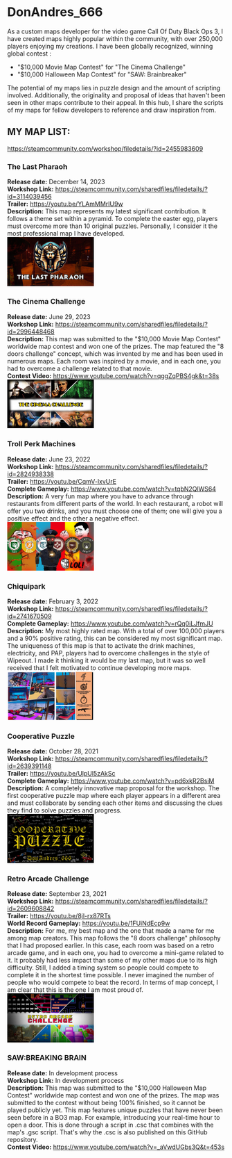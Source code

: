 # DonAndres_666


As a custom maps developer for the video game Call Of Duty Black Ops 3, I have created maps highly popular within the community, with over 250,000 players enjoying my creations. 
I have been globally recognized, winning global contest :
- "$10,000 Movie Map Contest" for "The Cinema Challenge"
- "$10,000 Halloween Map Contest" for "SAW: Brainbreaker"

The potential of my maps lies in puzzle design and the amount of scripting involved. Additionally, the originality and proposal of ideas that haven't been seen in other maps contribute to their appeal. In this hub, I share the scripts of my maps for fellow developers to reference and draw inspiration from.

## MY MAP LIST:
https://steamcommunity.com/workshop/filedetails/?id=2455983609

### The Last Pharaoh
**Release date:** December 14, 2023<br>
**Workshop Link:** https://steamcommunity.com/sharedfiles/filedetails/?id=3114039456<br>
**Trailer:** https://youtu.be/YLAmMMrIU9w<br>
**Description:** This map represents my latest significant contribution. It follows a theme set within a pyramid. To complete the easter egg, players must overcome more than 10 original puzzles. Personally, I consider it the most professional map I have developed.<br>
<img src="https://github.com/AndresTejeroMena/BO3ZMB_DonAndres666/blob/main/thumbnails/thelastpharaoh.jpg" alt="Descripción de la imagen" width="200" height="auto">

### The Cinema Challenge
**Release date:** June 29, 2023<br>
**Workshop Link:** https://steamcommunity.com/sharedfiles/filedetails/?id=2996448468<br>
**Description:** This map was submitted to the "$10,000 Movie Map Contest" worldwide map contest and won one of the prizes. The map featured the "8 doors challenge" concept, which was invented by me and has been used in numerous maps. Each room was inspired by a movie, and in each one, you had to overcome a challenge related to that movie.<br>
**Contest Video:** https://www.youtube.com/watch?v=qggZqPBS4gk&t=38s<br>
<img src="https://github.com/AndresTejeroMena/BO3ZMB_DonAndres666/blob/main/thumbnails/cinemachallenge.png" alt="Descripción de la imagen" width="200" height="auto">

### Troll Perk Machines
**Release date:** June 23, 2022<br>
**Workshop Link:** https://steamcommunity.com/sharedfiles/filedetails/?id=2824938338<br>
**Trailer:** https://youtu.be/CqmV-lxvUrE<br>
**Complete Gameplay:** https://www.youtube.com/watch?v=tqbN2QlWS64<br>
**Description:** A very fun map where you have to advance through restaurants from different parts of the world. In each restaurant, a robot will offer you two drinks, and you must choose one of them; one will give you a positive effect and the other a negative effect.<br>
<img src="https://github.com/AndresTejeroMena/BO3ZMB_DonAndres666/blob/main/thumbnails/trollperkmachines.jpg" alt="Descripción de la imagen" width="200" height="auto">

### Chiquipark
**Release date:** February 3, 2022<br>
**Workshop Link:** https://steamcommunity.com/sharedfiles/filedetails/?id=2741670509<br>
**Complete Gameplay:** https://www.youtube.com/watch?v=rQq0iLJfmJU<br>
**Description:** My most highly rated map. With a total of over 100,000 players and a 90% positive rating, this can be considered my most significant map. The uniqueness of this map is that to activate the drink machines, electricity, and PAP, players had to overcome challenges in the style of Wipeout. I made it thinking it would be my last map, but it was so well received that I felt motivated to continue developing more maps.<br>
<img src="https://github.com/AndresTejeroMena/BO3ZMB_DonAndres666/blob/main/thumbnails/chiquipark.jpg" alt="Descripción de la imagen" width="200" height="auto">

### Cooperative Puzzle
**Release date:** October 28, 2021<br>
**Workshop Link:** https://steamcommunity.com/sharedfiles/filedetails/?id=2639391148<br>
**Trailer:** https://youtu.be/UlpUl5zAkSc<br>
**Complete Gameplay:** https://www.youtube.com/watch?v=pd6xkR2BsiM<br>
**Description:** A completely innovative map proposal for the workshop. The first cooperative puzzle map where each player appears in a different area and must collaborate by sending each other items and discussing the clues they find to solve puzzles and progress.<br>
<img src="https://github.com/AndresTejeroMena/BO3ZMB_DonAndres666/blob/main/thumbnails/cooperativeridle.jpg" alt="Descripción de la imagen" width="200" height="auto">

### Retro Arcade Challenge
**Release date:** September 23, 2021<br>
**Workshop Link:** https://steamcommunity.com/sharedfiles/filedetails/?id=2609608842<br>
**Trailer:** https://youtu.be/8jl-rx87RTs<br>
**World Record Gameplay:** https://youtu.be/1FUiNdEcp9w<br>
**Description:** For me, my best map and the one that made a name for me among map creators. This map follows the "8 doors challenge" philosophy that I had proposed earlier. In this case, each room was based on a retro arcade game, and in each one, you had to overcome a mini-game related to it. It probably had less impact than some of my other maps due to its high difficulty. Still, I added a timing system so people could compete to complete it in the shortest time possible. I never imagined the number of people who would compete to beat the record. In terms of map concept, I am clear that this is the one I am most proud of.<br>
<img src="https://github.com/AndresTejeroMena/BO3ZMB_DonAndres666/blob/main/thumbnails/retroarcadechallenge.jpg" alt="Descripción de la imagen" width="200" height="auto">

### SAW:BREAKING BRAIN
**Release date:** In development process<br>
**Workshop Link:** In development process<br>
**Description:** This map was submitted to the "$10,000 Halloween Map Contest" worldwide map contest and won one of the prizes. The map was submitted to the contest without being 100% finished, so it cannot be played publicly yet. This map features unique puzzles that have never been seen before in a BO3 map. For example, introducing your real-time hour to open a door. This is done through a script in .csc that combines with the map's .gsc script. That's why the .csc is also published on this GitHub repository.<br>
**Contest Video:** https://www.youtube.com/watch?v=_aVwdUGbs3Q&t=453s<br>

